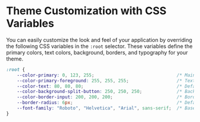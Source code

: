 # Theme Customization with CSS Variables

You can easily customize the look and feel of your application by overriding the following CSS variables in the `:root` selector. These variables define the primary colors, text colors, background, borders, and typography for your theme.
```css
:root {
    --color-primary: 0, 123, 255;                               /* Main brand color */
    --color-primary-foreground: 255, 255, 255;                  /* Text color on primary background */
    --color-text: 80, 80, 80;                                   /* Default text color */
    --color-background-split-button: 250, 250, 250;             /* Background for split-button */
    --color-border-input: 200, 200, 200;                        /* Border color for input fields */
    --border-radius: 6px;                                       /* Default border radius for components */
    --font-family: "Roboto", "Helvetica", "Arial", sans-serif;  /* Base font family */
}
```